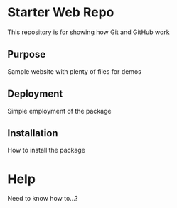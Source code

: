 # Starter Web Repo

This repository is for showing how Git and GitHub work

## Purpose

Sample website with plenty of files for demos

## Deployment

Simple employment of the package 

## Installation

How to install the package 

# Help

Need to know how to...? 